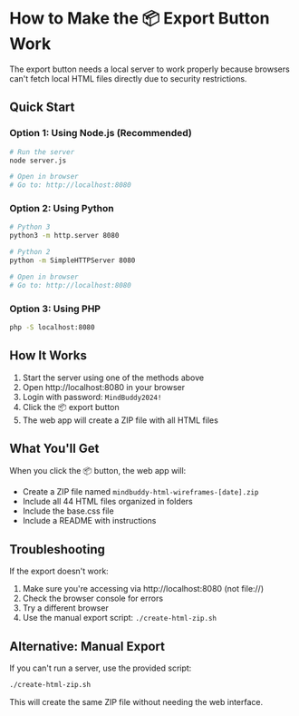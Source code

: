 # How to Make the 📦 Export Button Work

The export button needs a local server to work properly because browsers can't fetch local HTML files directly due to security restrictions.

## Quick Start

### Option 1: Using Node.js (Recommended)
```bash
# Run the server
node server.js

# Open in browser
# Go to: http://localhost:8080
```

### Option 2: Using Python
```bash
# Python 3
python3 -m http.server 8080

# Python 2
python -m SimpleHTTPServer 8080

# Open in browser
# Go to: http://localhost:8080
```

### Option 3: Using PHP
```bash
php -S localhost:8080
```

## How It Works

1. Start the server using one of the methods above
2. Open http://localhost:8080 in your browser
3. Login with password: `MindBuddy2024!`
4. Click the 📦 export button
5. The web app will create a ZIP file with all HTML files

## What You'll Get

When you click the 📦 button, the web app will:
- Create a ZIP file named `mindbuddy-html-wireframes-[date].zip`
- Include all 44 HTML files organized in folders
- Include the base.css file
- Include a README with instructions

## Troubleshooting

If the export doesn't work:
1. Make sure you're accessing via http://localhost:8080 (not file://)
2. Check the browser console for errors
3. Try a different browser
4. Use the manual export script: `./create-html-zip.sh`

## Alternative: Manual Export

If you can't run a server, use the provided script:
```bash
./create-html-zip.sh
```

This will create the same ZIP file without needing the web interface.